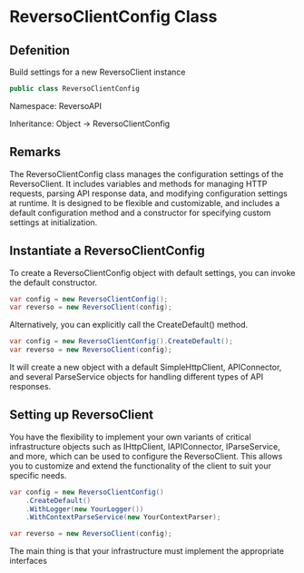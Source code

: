 # ReversoClientConfig Class

## Defenition

Build settings for a new ReversoClient instance

```csharp
public class ReversoClientConfig
```

Namespace: ReversoAPI

Inheritance: Object -> ReversoClientConfig

## Remarks

The ReversoClientConfig class manages the configuration settings of the ReversoClient. It includes variables and methods for managing HTTP requests, parsing API response data, and modifying configuration settings at runtime. It is designed to be flexible and customizable, and includes a default configuration method and a constructor for specifying custom settings at initialization.

## Instantiate a ReversoClientConfig

To create a ReversoClientConfig object with default settings, you can invoke the default constructor.

```csharp
var config = new ReversoClientConfig();
var reverso = new ReversoClient(config);
```

Alternatively, you can explicitly call the CreateDefault() method.

```csharp
var config = new ReversoClientConfig().CreateDefault();
var reverso = new ReversoClient(config);
```

It will create a new object with a default SimpleHttpClient, APIConnector, and several ParseService objects for handling different types of API responses.

## Setting up ReversoClient

You have the flexibility to implement your own variants of critical infrastructure objects such as IHttpClient, IAPIConnector, IParseService, and more, which can be used to configure the ReversoClient. This allows you to customize and extend the functionality of the client to suit your specific needs.

```csharp
var config = new ReversoClientConfig()
    .CreateDefault()
    .WithLogger(new YourLogger())
    .WithContextParseService(new YourContextParser);

var reverso = new ReversoClient(config);
```
The main thing is that your infrastructure must implement the appropriate interfaces
